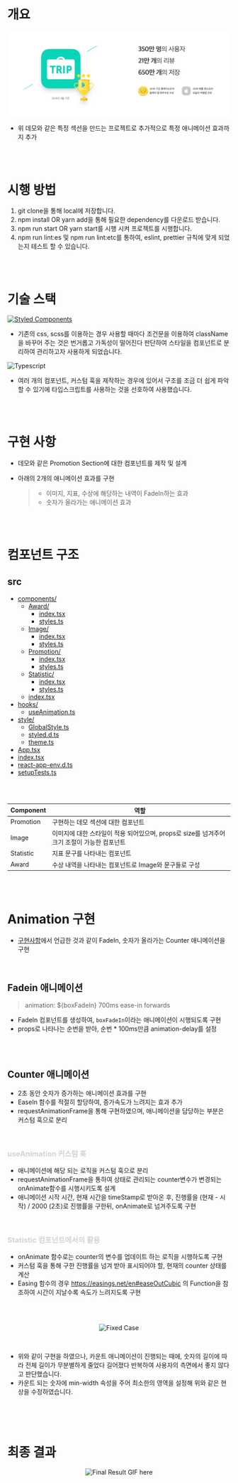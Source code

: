 # 개요

<p align="center">
  <img src="./public/demo.png" alt="demo image" />
</p>

- 위 데모와 같은 특정 섹션을 만드는 프로젝트로 추가적으로 특정 애니메이션 효과까지 추가

<br />
<br />

# 시행 방법

1. git clone을 통해 local에 저장합니다.
2. npm install OR yarn add을 통해 필요한 dependency를 다운로드 받습니다.
3. npm run start OR yarn start를 시행 시켜 프로젝트를 시행합니다.
4. npm run lint:es 및 npm run lint:etc를 통하여, eslint, prettier 규칙에 맞게 되었는지 테스트 할 수 있습니다.

<br />
<br />

# 기술 스택

[![Styled Components](https://camo.githubusercontent.com/41326de293d3848e2ab0f29bf1680427128757fe6b586ceddf1097cb4eeb5ff7/68747470733a2f2f696d672e736869656c64732e696f2f62616467652f7374796c65642d2d636f6d706f6e656e74732d4442373039333f7374796c653d666f722d7468652d6261646765266c6f676f3d7374796c65642d636f6d706f6e656e7473266c6f676f436f6c6f723d7768697465)](https://camo.githubusercontent.com/41326de293d3848e2ab0f29bf1680427128757fe6b586ceddf1097cb4eeb5ff7/68747470733a2f2f696d672e736869656c64732e696f2f62616467652f7374796c65642d2d636f6d706f6e656e74732d4442373039333f7374796c653d666f722d7468652d6261646765266c6f676f3d7374796c65642d636f6d706f6e656e7473266c6f676f436f6c6f723d7768697465)

- 기존의 css, scss를 이용하는 경우 사용할 때마다 조건문을 이용하여 className을 바꾸어 주는 것은 번거롭고 가독성이 떨어진다 판단하여 스타일을 컴포넌트로 분리하여 관리하고자 사용하게 되었습니다.

![Typescript](https://img.shields.io/badge/TypeScript-007ACC?style=for-the-badge&logo=typescript&logoColor=white)

- 여러 개의 컴포넌트, 커스텀 훅을 제작하는 경우에 있어서 구조를 조금 더 쉽게 파악할 수 있기에 타입스크립트를 사용하는 것을 선호하여 사용했습니다.

<br />
<br />

# 구현 사항

- 데모와 같은 Promotion Section에 대한 컴포넌트를 제작 및 설계
- 아래의 2개의 애니메이션 효과를 구현

  > - 이미지, 지표, 수상에 해당하는 내역이 FadeIn하는 효과
  > - 숫자가 올라가는 애니메이션 효과

<br />
<br />

# 컴포넌트 구조

## src

- [components/](./src/components)
  - [Award/](./src/components/Award)
    - [index.tsx](./src/components/Award/index.tsx)
    - [styles.ts](./src/components/Award/styles.ts)
  - [Image/](./src/components/Image)
    - [index.tsx](./src/components/Image/index.tsx)
    - [styles.ts](./src/components/Image/styles.ts)
  - [Promotion/](./src/components/Promotion)
    - [index.tsx](./src/components/Promotion/index.tsx)
    - [styles.ts](./src/components/Promotion/styles.ts)
  - [Statistic/](./src/components/Statistic)
    - [index.tsx](./src/components/Statistic/index.tsx)
    - [styles.ts](./src/components/Statistic/styles.ts)
  - [index.tsx](./src/components/index.tsx)
- [hooks/](./src/hooks)
  - [useAnimation.ts](./src/hooks/useAnimation.ts)
- [style/](./src/style)
  - [GlobalStyle.ts](./src/style/GlobalStyle.ts)
  - [styled.d.ts](./src/style/styled.d.ts)
  - [theme.ts](./src/style/theme.ts)
- [App.tsx](./src/App.tsx)
- [index.tsx](./src/index.tsx)
- [react-app-env.d.ts](./src/react-app-env.d.ts)
- [setupTests.ts](./src/setupTests.ts)

<br />
<br />

| Component | 역할                                                                                        |
| --------- | ------------------------------------------------------------------------------------------- |
| Promotion | 구현하는 데모 섹션에 대한 컴포넌트                                                          |
| Image     | 이미지에 대한 스타일이 적용 되어있으며, props로 size를 넘겨주어 크기 조절이 가능한 컴포넌트 |
| Statistic | 지표 문구를 나타내는 컴포넌트                                                               |
| Award     | 수상 내역을 나타내는 컴포넌트로 Image와 문구들로 구성                                       |

<br />
<br />

# Animation 구현

- [구현사항](#구현-사항)에서 언급한 것과 같이 FadeIn, 숫자가 올라가는 Counter 애니메이션을 구현

<br />

## Fadein 애니메이션

> animation: ${boxFadeIn} 700ms ease-in forwards

- FadeIn 컴포넌트를 생성하여, `boxFadeIn`이라는 애니메이션이 시행되도록 구현
- props로 나타나는 순번을 받아, 순번 \* 100ms만큼 animation-delay를 설정

<br />
<br />

## Counter 애니메이션

- 2초 동안 숫자가 증가하는 애니메이션 효과를 구현
- EaseIn 함수를 적절히 할당하여, 증가속도가 느려지는 효과 추가
- requestAnimationFrame을 통해 구현하였으며, 애니메이션을 담당하는 부분은 커스텀 훅으로 분리

<br />

### <span style="color:lightgray">useAnimation 커스텀 훅</span>

- 애니메이션에 해당 되는 로직을 커스텀 훅으로 분리
- requestAnimationFrame을 통하여 상태로 관리되는 counter변수가 변경되는 onAnimate함수를 시행시키도록 설계
- 애니메이션 시작 시간, 현재 시간을 timeStamp로 받아온 후, 진행률을 (현재 - 시작) / 2000 (2초)로 진행률을 구한뒤, onAnimate로 넘겨주도록 구현

<br />

### <span style="color:lightgray">Statistic 컴포넌트에서의 활용</span>

- onAnimate 함수로는 counter의 변수를 업데이트 하는 로직을 시행하도록 구현
- 커스텀 훅을 통해 구한 진행률을 넘겨 받아 표시되어야 할, 현재의 counter 상태를 계산
- Easing 함수의 경우 https://easings.net/en#easeOutCubic 의 Function을 참조하여 시간이 지날수록 속도가 느려지도록 구현

<br />
<br />

<p align='center'>
  <img src="https://media.giphy.com/media/S4mDkzMdxoSEbJ2XB3/giphy.gif" 
    alt="Fixed Case"
  />
</p>

<br />

- 위와 같이 구현을 하였으나, 카운트 애니메이션이 진행되는 때에, 숫자의 길이에 따라 전체 길이가 무분별하게 줄었다 길어졌다 반복하여 사용자의 측면에서 좋지 않다고 판단했습니다.
- 카운트 되는 숫자에 min-width 속성을 주어 최소한의 영역을 설정해 위와 같은 현상을 수정하였습니다.

<br />
<br />
<br />

# 최종 결과

<p align='center'>
  <img src="https://media.giphy.com/media/i5YaK391xUxf4pcenJ/giphy.gif"  alt="Final Result GIF here" />
</p>

